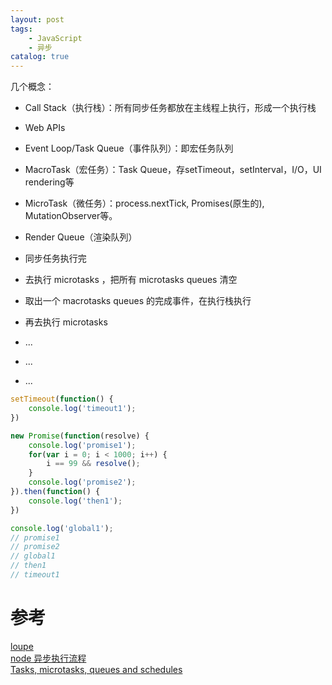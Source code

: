 ```yaml
---
layout: post
tags: 
    - JavaScript
    - 异步
catalog: true
---
```


几个概念：
- Call Stack（执行栈）：所有同步任务都放在主线程上执行，形成一个执行栈
- Web APIs
- Event Loop/Task Queue（事件队列）：即宏任务队列
- MacroTask（宏任务）：Task Queue，存setTimeout，setInterval，I/O，UI rendering等
- MicroTask（微任务）：process.nextTick, Promises(原生的), MutationObserver等。
- Render Queue（渲染队列）

- 同步任务执行完
- 去执行 microtasks ，把所有 microtasks queues 清空
- 取出一个 macrotasks queues 的完成事件，在执行栈执行
- 再去执行 microtasks
- ...
- ...
- ...

```js
setTimeout(function() {
    console.log('timeout1');
})

new Promise(function(resolve) {
    console.log('promise1');
    for(var i = 0; i < 1000; i++) {
        i == 99 && resolve();
    }
    console.log('promise2');
}).then(function() {
    console.log('then1');
})

console.log('global1');
// promise1
// promise2
// global1
// then1
// timeout1
```

# 参考
[loupe](http://latentflip.com/loupe/?code=JC5vbignYnV0dG9uJywgJ2NsaWNrJywgZnVuY3Rpb24gb25DbGljaygpIHsKICAgIHNldFRpbWVvdXQoZnVuY3Rpb24gdGltZXIoKSB7CiAgICAgICAgY29uc29sZS5sb2coJ1lvdSBjbGlja2VkIHRoZSBidXR0b24hJyk7ICAgIAogICAgfSwgMjAwMCk7Cn0pOwoKY29uc29sZS5sb2coIkhpISIpOwoKc2V0VGltZW91dChmdW5jdGlvbiB0aW1lb3V0KCkgewogICAgY29uc29sZS5sb2coIkNsaWNrIHRoZSBidXR0b24hIik7Cn0sIDUwMDApOwoKY29uc29sZS5sb2coIldlbGNvbWUgdG8gbG91cGUuIik7!!!PGJ1dHRvbj5DbGljayBtZSE8L2J1dHRvbj4%3D)<br>
[node 异步执行流程](https://juejin.im/post/5b35cdfa51882574c020d685)<br>
[Tasks, microtasks, queues and schedules](https://jakearchibald.com/2015/tasks-microtasks-queues-and-schedules/)<br>